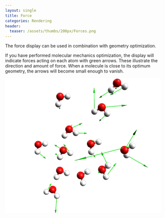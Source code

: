 ```yaml
---
layout: single
title: Force
categories: Rendering
header:
  teaser: /assets/thumbs/200px/Forces.png
---
```




The force display can be used in combination with geometry optimization.

If you have performed molecular mechanics optimization, the display will indicate forces acting on each atom with green arrows. These illustrate the direction and amount of force. When a molecule is close to its optimum geometry, the arrows will become small enough to vanish.



![](/images/Forces.png)




